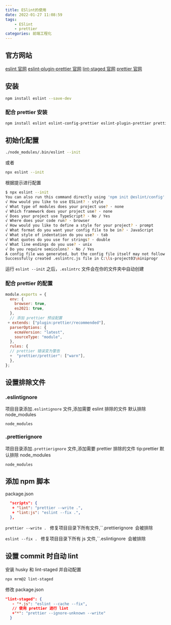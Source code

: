 ```yaml
---
title: ESlint的使用
date: 2022-01-27 11:08:59
tags:
	- ESlint
	- prettier
categories: 前端工程化
---
```


## 官方网站

[eslint 官网](https://eslint.bootcss.com/docs/user-guide/getting-started)
[eslint-plugin-prettier 官网](https://github.com/prettier/eslint-plugin-prettier#eslint-plugin-prettier-)
[lint-staged 官网](https://www.npmjs.com/package/lint-staged)
[prettier 官网](https://prettier.io/docs/en/cli.html#--write)

## 安装

```bash
npm install eslint --save-dev
```

### 配合 prettier 安装

```bash
npm install eslint eslint-config-prettier eslint-plugin-prettier prettier --save-dev
```

## 初始化配置

```bash
./node_modules/.bin/eslint --init
```

或者

```bash
npx eslint --init
```

根据提示进行配置

```bash
$ npx eslint --init
You can also run this command directly using 'npm init @eslint/config'.
√ How would you like to use ESLint? · style
√ What type of modules does your project use? · none
√ Which framework does your project use? · none
√ Does your project use TypeScript? · No / Yes
√ Where does your code run? · browser
√ How would you like to define a style for your project? · prompt
√ What format do you want your config file to be in? · JavaScript
√ What style of indentation do you use? · tab
√ What quotes do you use for strings? · double
√ What line endings do you use? · unix
√ Do you require semicolons? · No / Yes
A config file was generated, but the config file itself may not follow your linting rules.
Successfully created .eslintrc.js file in C:\ls-project03\miniprogr
```

运行 `eslint --init` 之后，`.eslintrc` 文件会在你的文件夹中自动创建

### 配合 prettier 的配置

```js
module.exports = {
  env: {
    browser: true,
    es2021: true,
  },
  // 添加 prettier 预设配置
 + extends: ["plugin:prettier/recommended"],
  parserOptions: {
    ecmaVersion: "latest",
    sourceType: "module",
  },
  rules: {
  // prettier 错误变为警告
  +  "prettier/prettier": ["warn"],
  },
};

```

## 设置排除文件

### .eslintignore

项目目录添加`.eslintignore` 文件,添加需要 eslint 排除的文件 默认排除 node_modules

```
node_modules
```

### .prettierignore

项目目录添加`.prettierignore` 文件,添加需要 prettier 排除的文件 tip:prettier 默认排除 node_modules

```
node_modules
```

## 添加 npm 脚本

package.json

```json
  "scripts": {
   + "lint": "prettier --write .",
   + "lint:js": "eslint --fix .",
  },
```

`prettier --write . ` 修复项目目录下所有文件,``.prettierignore` `会被排除

`eslint --fix . ` 修复项目目录下所有 js 文件,``.eslintignore` `会被排除

## 设置 commit 时自动 lint

安装 husky 和 lint-staged 并自动配置

```bash
npx mrm@2 lint-staged
```

修改 package.json

```json
"lint-staged": {
   - "*.js": "eslint --cache --fix",
   // 使用 prettier 进行 lint
   +"*": "prettier --ignore-unknown --write"
  }
```
